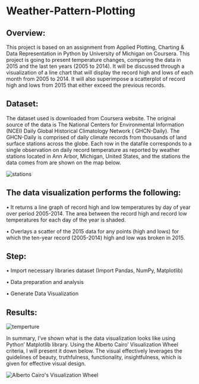 # Weather-Pattern-Plotting

## Overview:
This project is based on an assignment from Applied Plotting, Charting & Data Representation in Python by University of Michigan on Coursera. This project is going to present temperature changes, comparing the data in 2015 and the last ten years (2005 to 2014). It will be discussed through a visualization of a line chart that will display the record high and lows of each month from 2005 to 2014. It will also superimpose a scatterplot of record high and lows from 2015 that either exceed the previous records.

## Dataset:
The dataset used is downloaded from Coursera website. The original source of the data is The National Centers for Environmental Information (NCEI) Daily Global Historical Climatology Network ( GHCN-Daily). The GHCN-Daily is comprised of daily climate records from thousands of land surface stations across the globe.  Each row in the datafile corresponds to a single observation on daily record temperature as reported by weather stations located in Ann Arbor, Michigan, United States, and the stations the data comes from are shown on the map below.

![stations](https://user-images.githubusercontent.com/32876600/87192095-b8057c80-c2c3-11ea-8e03-ac8cfb88391b.JPG)

##  The data visualization performs the following:
•	It returns a line graph of record high and low temperatures by day of year over period 2005-2014. The area between the record high and record low temperatures for each day of the year is shaded.

•	Overlays a scatter of the 2015 data for any points (high and lows) for which the ten-year record (2005-2014) high and low was broken in 2015.

## Step:
•	Import necessary libraries dataset (Import Pandas, NumPy, Matplotlib)

•	Data preparation and analysis 

•	Generate Data Visualization

## Results:

![temperture](https://user-images.githubusercontent.com/32876600/87192182-f307b000-c2c3-11ea-822d-350b87450ff0.png)

In summary, I’ve shown what is the data visualization looks like using Python’ Matplotlib library.  Using the Alberto Cairo’ Visualization Wheel criteria, I will present it down below. The visual effectively leverages the guidelines of beauty, truthfulness, functionality, insightfulness, which is given for effective visual design.

![Alberto Cairo's Visualization Wheel](https://user-images.githubusercontent.com/32876600/87192206-03b82600-c2c4-11ea-88e6-ad6a68606002.JPG)

